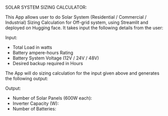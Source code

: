 SOLAR SYSTEM SIZING CALCULATOR:

This App allows user to do Solar System (Residential / Commercial / Industrial) Sizing Calculation for Off-grid system, using Streamlit and deployed on Hugging face. It takes input the following details from the user:
 
Input: 
* Total Load in watts
* Battery ampere-hours Rating
* Battery System Voltage (12V / 24V / 48V) 
* Desired backup required in Hours 
 
The App will do sizing calculation for the input given above and generates the following output: 

Output:
* Number of Solar Panels (600W each): 
* Inverter Capacity (W): 
* Number of Batteries: 
